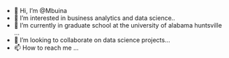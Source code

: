 - 👋 Hi, I’m @Mbuina
- 👀 I’m interested in business analytics and data science..
- 🌱 I’m currently in graduate school at the university of alabama huntsville ...
- 💞️ I’m looking to collaborate on data science projects...
- 📫 How to reach me  ...

<!---
Mbuina/Mbuina is a ✨ special ✨ repository because its `README.md` (this file) appears on your GitHub profile.
You can click the Preview link to take a look at your changes.
--->
